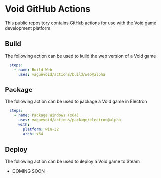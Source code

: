 # Void GitHub Actions

This public repository contains GitHub actions for use with the [Void](https://void.dev) game development platform

## Build

The following action can be used to build the web version of a Void game

```yaml
  steps:
    - name: Build Web
      uses: vaguevoid/actions/build/web@alpha
```

## Package

The following action can be used to package a Void game in Electron

```yaml
  steps:
    - name: Package Windows (x64)
      uses: vaguevoid/actions/package/electron@alpha
      with:
        platform: win-32
        arch: x64
```

## Deploy

The following action can be used to deploy a Void game to Steam

 * COMING SOON

